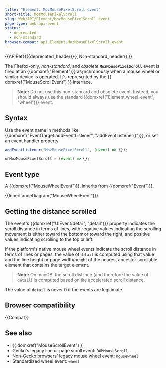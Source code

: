 ```yaml
---
title: "Element: MozMousePixelScroll event"
short-title: MozMousePixelScroll
slug: Web/API/Element/MozMousePixelScroll_event
page-type: web-api-event
status:
  - deprecated
  - non-standard
browser-compat: api.Element.MozMousePixelScroll_event
---
```


{{APIRef}}{{deprecated_header}}{{ Non-standard_header() }}

The Firefox-only, _non-standard_, and _obsolete_ **`MozMousePixelScroll`** event is fired at an {{domxref("Element")}} asynchronously when a mouse wheel or similar device is operated. It's represented by the {{ domxref("MouseScrollEvent") }} interface.

> **Note:** Do not use this non-standard and obsolete event. Instead, you should always use the standard {{domxref("Element.wheel_event", "wheel")}} event.

## Syntax

Use the event name in methods like {{domxref("EventTarget.addEventListener", "addEventListener()")}}, or set an event handler property.

```js
addEventListener("MozMousePixelScroll", (event) => {});

onMozMousePixelScroll = (event) => {};
```

## Event type

A {{domxref("MouseWheelEvent")}}. Inherits from {{domxref("Event")}}.

{{InheritanceDiagram("MouseWheelEvent")}}

## Getting the distance scrolled

The event's {{domxref("UIEvent/detail", "detail")}} property indicates the scroll distance in terms of lines, with negative values indicating the scrolling movement is either toward the bottom or toward the right, and positive values indicating scrolling to the top or left.

If the platform's native mouse wheel events indicate the scroll distance in terms of lines or pages, the value of `detail` is computed using that value and the line height or page width/height of the nearest ancestor scrollable element that contains the target element.

> **Note:** On macOS, the scroll distance (and therefore the value of `detail`) is computed based on the accelerated scroll distance.

The value of `detail` is never 0 if the events are legitimate.

## Browser compatibility

{{Compat}}

## See also

- {{ domxref("MouseScrollEvent") }}
- Gecko's legacy line or page scroll event: `DOMMouseScroll`
- Non-Gecko browsers' legacy mouse wheel event: `mousewheel`
- Standardized wheel event: `wheel`
